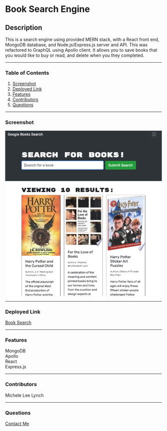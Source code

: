 # Book Search Engine   

## Description   
This is a search engine using provided MERN stack, with a React front end, MongoDB database, and Node.js/Express.js server and API. This was refactored to GraphQL using Apollo client. It allows you to save books that you would like to buy or read, and delete when you they completed. 

***
### Table of Contents  
1. [Screenshot](https://github.com/MLLynch2K/book-search-engine#screenshot)
2. [Deployed Link](https://github.com/MLLynch2K/book-search-engine#deployed-link)
3. [Features](https://github.com/MLLynch2K/book-search-engine#features)
4. [Contributors](https://github.com/MLLynch2K/book-search-engine#contributors)
5. [Questions](https://github.com/MLLynch2K/book-search-engine#questions)   

***   
### Screenshot   
![](images/booksearch-sceenshot.png)    

***
### Deployed Link     
[Book Search](https://booksearchapp2k.herokuapp.com/)   

***
### Features    
MongoDB   
Apollo   
React   
Express.js   

***
### Contributors  
Michele Lee Lynch

***
### Questions  
[Contact Me](https://github.com/MLLynch2K)   

